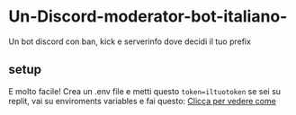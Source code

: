 # Un-Discord-moderator-bot-italiano-
Un bot discord con ban, kick e serverinfo dove decidi il tuo prefix

## setup
E molto facile! Crea un .env file e metti questo ```token=iltuotoken``` se sei su replit, vai su enviroments variables e fai questo: [Clicca per vedere come](https://drive.google.com/file/d/1Kq9WqpSjbO_yOqeqZoeD_dUjCOLGfTt1/view?usp=drivesdk)
